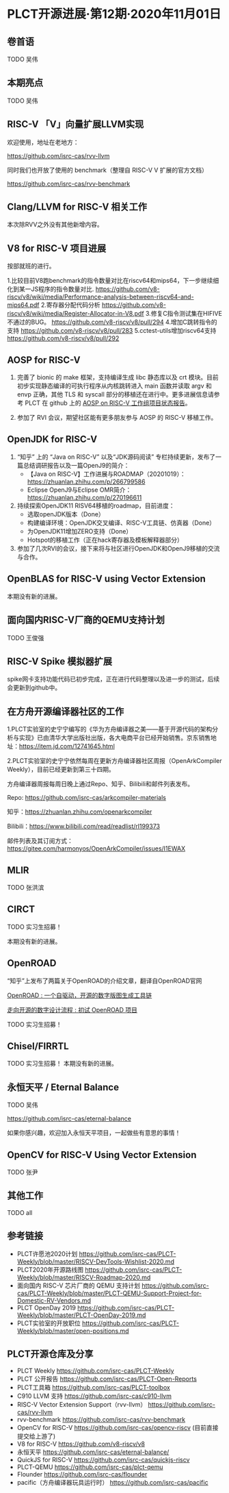 # PLCT开源进展·第12期·2020年11月01日
 
## 卷首语

TODO 吴伟

## 本期亮点

TODO 吴伟

## RISC-V 「V」向量扩展LLVM实现

欢迎使用，地址在老地方：

https://github.com/isrc-cas/rvv-llvm

同时我们也开放了使用的 benchmark（整理自 RISC-V V 扩展的官方文档）

https://github.com/isrc-cas/rvv-benchmark

## Clang/LLVM for RISC-V 相关工作

本次除RVV之外没有其他新增内容。

## V8 for RISC-V 项目进展

按部就班的进行。

1.比较目前V8跑benchmark的指令数量对比在riscv64和mips64，下一步继续细化到某一JS程序的指令数量对比.
   https://github.com/v8-riscv/v8/wiki/media/Performance-analysis-between-riscv64-and-mips64.pdf
2.寄存器分配代码分析
   https://github.com/v8-riscv/v8/wiki/media/Register-Allocator-in-V8.pdf 
3.修复C指令测试集在HIFIVE不通过的BUG。
   https://github.com/v8-riscv/v8/pull/294
4.增加C跳转指令的支持
   https://github.com/v8-riscv/v8/pull/283
5.cctest-utils增加riscv64支持
   https://github.com/v8-riscv/v8/pull/292

## AOSP for RISC-V

1. 完善了 bionic 的 make 框架，支持编译生成 libc 静态库以及 crt 模块。目前初步实现静态编译的可执行程序从内核跳转进入 main 函数并读取 argv 和 envp 正确，其他 TLS 和 syscall 部分的移植还在进行中。更多进展信息请参考 PLCT 在 github 上的 [AOSP on RISC-V 工作组项目状态报告](https://github.com/aosp-riscv/working-group/blob/master/README_zh.md)。

2. 参加了 RVI 会议，期望社区能有更多朋友参与 AOSP 的 RISC-V 移植工作。

## OpenJDK for RISC-V

1. “知乎” 上的 “Java on RISC-V” 以及“JDK源码阅读” 专栏持续更新，发布了一篇总结调研报告以及一篇OpenJ9的简介：
   - 【Java on RISC-V】工作进展与ROADMAP（20201019）：https://zhuanlan.zhihu.com/p/266799586
   - Eclipse OpenJ9与Eclipse OMR简介：https://zhuanlan.zhihu.com/p/270196611
2. 持续探索OpenJDK11 RISV64移植的roadmap，目前进度：
   - 选取openJDK版本（Done）
   - 构建编译环境：OpenJDK交叉编译、RISC-V工具链、仿真器（Done）
   - 为OpenJDK11增加ZERO支持（Done）
   - Hotspot的移植工作（正在hack寄存器及模板解释器部分）
3. 参加了几次RVI的会议，接下来将与社区进行OpenJDK和OpenJ9移植的交流与合作。

## OpenBLAS for RISC-V using Vector Extension

本期没有新的进展。

## 面向国内RISC-V厂商的QEMU支持计划

TODO 王俊强

## RISC-V Spike 模拟器扩展

spike网卡支持功能代码已初步完成，正在进行代码整理以及进一步的测试，后续会更新到github中。

## 在方舟开源编译器社区的工作

1.PLCT实验室的史宁宁编写的《华为方舟编译器之美——基于开源代码的架构分析与实现》已由清华大学出版社出版，各大电商平台已经开始销售。京东销售地址：https://item.jd.com/12741645.html

2.PLCT实验室的史宁宁依然每周在更新方舟编译器社区周报（OpenArkCompiler Weekly），目前已经更新到第三十四期。

  方舟编译器周报每周日晚上通过Repo、知乎、Bilibili和邮件列表发布。

  Repo: https://github.com/isrc-cas/arkcompiler-materials

  知乎：https://zhuanlan.zhihu.com/openarkcompiler

  Bilibili：https://www.bilibili.com/read/readlist/rl199373

  邮件列表及其订阅方式：https://gitee.com/harmonyos/OpenArkCompiler/issues/I1EWAX

## MLIR

TODO 张洪滨

## CIRCT

TODO 实习生招募！

本期没有新的进展。

## OpenROAD
“知乎”上发布了两篇关于OpenROAD的介绍文章，翻译自OpenROAD官网

[OpenROAD : 一个自驱动，开源的数字版图生成工具链](https://zhuanlan.zhihu.com/p/268420152)

[走向开源的数字设计流程 : 初试 OpenROAD 项目](https://zhuanlan.zhihu.com/p/270299546)

TODO 实习生招募！

## Chisel/FIRRTL

TODO 实习生招募！
本期没有新的进展。

## 永恒天平 / Eternal Balance

TODO 吴伟

https://github.com/isrc-cas/eternal-balance

如果你感兴趣，欢迎加入永恒天平项目，一起做些有意思的事情！

## OpenCV for RISC-V Using Vector Extension

TODO 张尹

## 其他工作

TODO all

## 参考链接

- PLCT许愿池2020计划 https://github.com/isrc-cas/PLCT-Weekly/blob/master/RISCV-DevTools-Wishlist-2020.md
- PLCT2020年开源路线图 https://github.com/isrc-cas/PLCT-Weekly/blob/master/RISCV-Roadmap-2020.md
- 面向国内 RISC-V 芯片厂商的 QEMU 支持计划 https://github.com/isrc-cas/PLCT-Weekly/blob/master/PLCT-QEMU-Support-Project-for-Domestic-RV-Vendors.md
- PLCT OpenDay 2019 https://github.com/isrc-cas/PLCT-Weekly/blob/master/PLCT-OpenDay-2019.md
- PLCT实验室的开放职位 https://github.com/isrc-cas/PLCT-Weekly/blob/master/open-positions.md

## PLCT开源仓库及分享

- PLCT Weekly https://github.com/isrc-cas/PLCT-Weekly
- PLCT 公开报告 https://github.com/isrc-cas/PLCT-Open-Reports
- PLCT工具箱 https://github.com/isrc-cas/PLCT-toolbox
- C910 LLVM 支持 https://github.com/isrc-cas/c910-llvm
- RISC-V Vector Extension Support（rvv-llvm） https://github.com/isrc-cas/rvv-llvm
- rvv-benchmark https://github.com/isrc-cas/rvv-benchmark
- OpenCV for RISC-V https://github.com/isrc-cas/opencv-riscv (目前直接提交给上游了)
- V8 for RISC-V https://github.com/v8-riscv/v8
- 永恒天平 https://github.com/isrc-cas/eternal-balance/
- QuickJS for RISC-V https://github.com/isrc-cas/quickjs-riscv
- PLCT-QEMU https://github.com/isrc-cas/plct-qemu
- Flounder https://github.com/isrc-cas/flounder
- pacific（方舟编译器玩具运行时） https://github.com/isrc-cas/pacific
